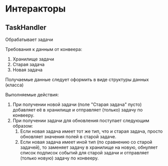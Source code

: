 ﻿# Интеракторы

## TaskHandler

Обрабатывает задачи

Требования к данным от конвеера:

1. Хранилище задачи
2. Старая задача
3. Новая задача

Получаемые данные следует оформить в виде структуры данных (класса)

Выполняемые действия:

1. При получении новой задачи (поле "Старая задача" пусто) добавляет её в хранилище и отправляет (только) задачу по конвееру.
2. При получении задачи для обновления поступает следующим образом:
	1. Если новая задача имеет тот же тип, что и старая задача, просто обновляет значения полей в старой задаче.
	2. Если новая задача имеет иной тип (по сравнению со старой задачей), то заменяет задачу в хранилище на новую, обнуляет список подписок событий для старой задачи и отправляет (только новую) задачу по конвееру.